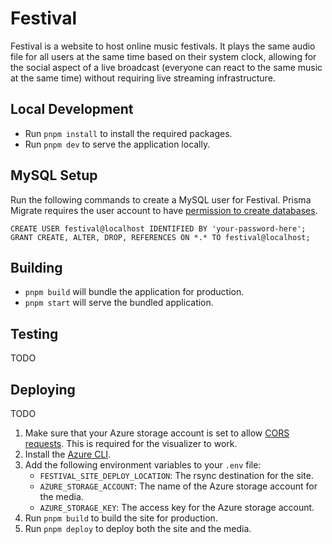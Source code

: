 # Festival

Festival is a website to host online music festivals. It plays the same audio
file for all users at the same time based on their system clock, allowing for
the social aspect of a live broadcast (everyone can react to the same music
at the same time) without requiring live streaming infrastructure.

## Local Development

- Run `pnpm install` to install the required packages.
- Run `pnpm dev` to serve the application locally.

## MySQL Setup

Run the following commands to create a MySQL user for Festival. Prisma Migrate
requires the user account to have
[permission to create databases](https://www.prisma.io/docs/concepts/components/prisma-migrate/shadow-database#shadow-database-user-permissions).

```
CREATE USER festival@localhost IDENTIFIED BY 'your-password-here';
GRANT CREATE, ALTER, DROP, REFERENCES ON *.* TO festival@localhost;
```

## Building

- `pnpm build` will bundle the application for production.
- `pnpm start` will serve the bundled application.

## Testing

TODO

## Deploying

TODO

1. Make sure that your Azure storage account is set to allow
   [CORS requests](https://stackoverflow.com/a/41351674).
   This is required for the visualizer to work.
1. Install the
   [Azure CLI](https://docs.microsoft.com/en-us/cli/azure/install-azure-cli).
1. Add the following environment variables to your `.env` file:
   - `FESTIVAL_SITE_DEPLOY_LOCATION`: The rsync destination for the site.
   - `AZURE_STORAGE_ACCOUNT`: The name of the Azure storage account for the
     media.
   - `AZURE_STORAGE_KEY`: The access key for the Azure storage account.
1. Run `pnpm build` to build the site for production.
1. Run `pnpm deploy` to deploy both the site and the media.
